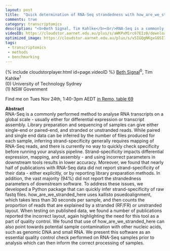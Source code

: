 ```yaml
---
layout: post
title:  "Quick determination of RNA-Seq strandedness with how_are_we_stranded_here"
comments: true
category: transcriptomics
description: "<b>Beth Signal, Tim Kahlke</b><br/>RNA-Seq is a commonly performed method to analyse ..."
videoID: https://cloudstor.aarnet.edu.au/plus/s/aWKPxM1rc67EIz0/download
optimized_image: https://cloudstor.aarnet.edu.au/plus/s/v5IGQgNKgxGOSII/download
tags:
 - transcriptomics
 - methods
 - benchmarking
---
```

{% include cloudstorplayer.html id=page.videoID %}
<u>Beth Signal</u><sup>0</sup>, Tim Kahlke<sup>1</sup><br/>
\(0\) University of Technology Sydney<br/>
\(1\) NSW Govenment

Find me on Tues Nov 24th, 1:40-3pm AEDT [in Remo, table 69](https://live.remo.co/e/abacbs2020-day-1/register)

<b>Abstract</b><br/>
RNA-Seq is a commonly performed method to analyse RNA transcripts on a global scale - usually either for differential expression or transcript assembly. Library preparation and sequencing of samples can give either single-end or paired-end, and stranded or unstranded reads. While paired and single end data can be inferred by the number of files produced for each sample, inferring strand-specificity generally requires mapping of RNA-Seq reads, and there is currently no way to quickly check specificity before running your analysis pipeline. Strand-specificity impacts differential expression, mapping, and assembly - and using incorrect parameters in downstream tools results in lower accuracy. Moreover, we found that nearly half of publications with RNA-Seq data did not report strand-specificity of their data - either explicitly, or by reporting library preparation methods. In addition, the vast majority \(94%\) did not report the strandedness parameters of downstream software. To address these issues, we developed a Python package that can quickly infer strand-specificity of raw fastq files.  how\_are\_we\_stranded\_here uses kallisto psuedoalignment, which takes less than 30 seconds per sample, and then counts the proportion of reads that are explained by a stranded \(RF/FR\) or unstranded layout. When testing on published data, we found a number of publications reported the incorrect layout, again highlighting the need for this tool as a part of quality control. We found that use of how\_are\_we\_stranded\_here can also point towards potential sample contamination with other nucleic acids, such as genomic DNA and small RNA. We present this software as an essential quality control check performed on RNA-Seq samples prior to analysis which can then inform the correct processing of samples. 

